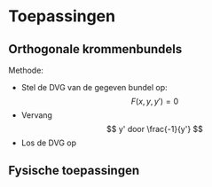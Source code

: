 # Toepassingen

## Orthogonale krommenbundels

Methode:

- Stel de DVG van de gegeven bundel op: $$ F(x,y,y') = 0 $$
- Vervang $$ y' door \frac{-1}{y'} $$
- Los de DVG op


## Fysische toepassingen
